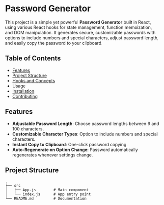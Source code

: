 # Password Generator

This project is a simple yet powerful **Password Generator** built in React, using various React hooks for state management, function memoization, and DOM manipulation. It generates secure, customizable passwords with options to include numbers and special characters, adjust password length, and easily copy the password to your clipboard.

## Table of Contents

- [Features](#features)
- [Project Structure](#project-structure)
- [Hooks and Concepts](#hooks-and-concepts)
- [Usage](#usage)
- [Installation](#installation)
- [Contributing](#contributing)

## Features

- **Adjustable Password Length**: Choose password lengths between 6 and 100 characters.
- **Customizable Character Types**: Option to include numbers and special characters.
- **Instant Copy to Clipboard**: One-click password copying.
- **Auto-Regenerate on Option Change**: Password automatically regenerates whenever settings change.

## Project Structure

```plaintext
.
├── src
│   ├── App.js        # Main component
│   └── index.js      # App entry point
└── README.md         # Documentation
